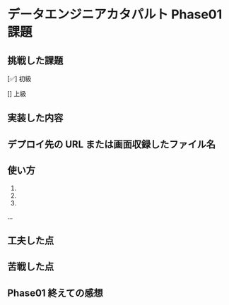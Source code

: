 # データエンジニアカタパルト Phase01 課題

## 挑戦した課題

[✅] 初級

[] 上級

## 実装した内容

## デプロイ先の URL または画面収録したファイル名

## 使い方

1. 

2. 

3. 

...

## 工夫した点

## 苦戦した点

## Phase01 終えての感想